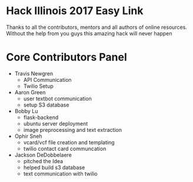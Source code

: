 # Hack Illinois 2017 Easy Link

Thanks to all the contributors, mentors and all authors of online resources. Without the help from you guys this amazing hack will never happen

# Core Contributors Panel

* Travis Newgren 
    + API Communication
    + Twilio Setup 
* Aaron Green 
    + user textbot communication
    + setup S3 database
* Bobby Lu
    + flask-backend
    + ubuntu server deployment
    + image preprocessing and text extraction
* Ophir Sneh 
    + vcard/vcf file creation and templating
    + twilio contact card communcation
* Jackson DeDobbelaere
    + pitched the Idea
    + helped build s3 database
    + text communication with twilio

